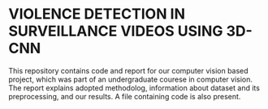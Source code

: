 # VIOLENCE DETECTION IN SURVEILLANCE VIDEOS USING 3D-CNN

This repository contains code and report for our computer vision based project, which was part of an undergraduate courese in computer vision. The report explains adopted methodolog, information about dataset and its preprocessing, and our results. A file containing code is also present.
